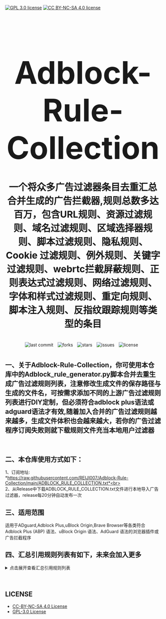 [![GPL 3.0 license](https://img.shields.io/badge/License-GPL%20v3-blue.svg)](https://github.com/REIJI007/Adblock-Rule-Collection/blob/main/LICENSE-GPL3.0)
[![CC BY-NC-SA 4.0 license](https://img.shields.io/badge/License-CC%20BY--NC--SA%204.0-lightgrey.svg)](https://github.com/REIJI007/Adblock-Rule-Collection/blob/main/LICENSE-CC%20BY-NC-SA%204.0)
<!-- 居中的大标题 -->
<h1 align="center" style="font-size: 100px; margin-bottom: 40px;">Adblock-Rule-Collection</h1>

<!-- 居中的副标题 -->
<h2 align="center" style="font-size: 30px; margin-bottom: 40px;">一个将众多广告过滤器条目去重汇总合并生成的广告拦截器,规则总数多达百万，包含URL规则、资源过滤规则、域名过滤规则、区域选择器规则、脚本过滤规则、隐私规则、Cookie 过滤规则、例外规则、关键字过滤规则、webrtc拦截屏蔽规则、正则表达式过滤规则、网络过滤规则、字体和样式过滤规则、重定向规则、脚本注入规则、反指纹跟踪规则等类型的条目</h2>

<!-- 徽章（根据需要调整） -->
<p align="center" style="margin-bottom: 40px;">
    <img src="https://img.shields.io/badge/last%20commit-today-brightgreen" alt="last commit" style="margin-right: 10px;">
    <img src="https://img.shields.io/github/forks/REIJI007/Adblock-Rule-Collection" alt="forks" style="margin-right: 10px;">
    <img src="https://img.shields.io/github/stars/REIJI007/Adblock-Rule-Collection" alt="stars" style="margin-right: 10px;">
    <img src="https://img.shields.io/github/issues/REIJI007/Adblock-Rule-Collection" alt="issues" style="margin-right: 10px;">
    <img src="https://img.shields.io/github/license/REIJI007/Adblock-Rule-Collection" alt="license" style="margin-right: 10px;">
</p>


## 一、关于Adblock-Rule-Collection，你可使用本仓库中的Adblock_rule_generator.py脚本合并去重生成广告过滤规则列表，注意修改生成文件的保存路径与生成的文件名，可按需求添加不同的上游广告过滤规则列表进行DIY定制，但必须符合adblock plus语法或adguard语法才有效,随着加入合并的广告过滤规则越来越多，生成文件体积也会越来越大，若你的广告过滤程序订阅失败则就下载规则文件充当本地用户过滤器

<br>

## 二、本仓库使用方式如下：
1、订阅地址: <br> *https://raw.githubusercontent.com/REIJI007/Adblock-Rule-Collection/main/ADBLOCK_RULE_COLLECTION.txt*<br>
<br>
2、从Release中下载ADBLOCK_RULE_COLLECTION.txt文件进行本地导入广告过滤器，release每20分钟自动发布一次
<br>

## 三、适用范围
适用于ADguard,Adblock Plus,uBlock Origin,Brave Browser等各类符合Adblock Plus (ABP) 语法、uBlock Origin 语法、AdGuard 语法的浏览器插件或广告拦截程序
<br>


## 四、汇总引用规则列表有如下，未来会加入更多
<details>
  <summary>点击展开查看汇总引用规则列表</summary>

**1. Anti-ad for adguard**  
*https://anti-ad.net/adguard.txt*<br>

**2. Anti-ad-Easylist**  
*https://anti-ad.net/easylist.txt*<br>

**3. EasyList**  
*https://easylist.to/easylist/easylist.txt*<br>

**4. EasyList — first-party servers**  
*https://raw.githubusercontent.com/easylist/easylist/master/easylist/easylist_adservers.txt*<br>

**5. EasyList — third-party servers**  
*https://raw.githubusercontent.com/easylist/easylist/master/easylist/easylist_thirdparty.txt*<br>

**6. EasyList Privacy**  
*https://easylist.to/easylist/easyprivacy.txt*<br>

**7. EasyList Privacy — trackingservers**  
*https://raw.githubusercontent.com/easylist/easylist/master/easyprivacy/easyprivacy_trackingservers.txt*<br>

**8. EasyPrivacy — third-party trackers**  
*https://raw.githubusercontent.com/easylist/easylist/master/easyprivacy/easyprivacy_thirdparty.txt*<br>

**9. EasyPrivacy — third-party international trackers**  
*https://raw.githubusercontent.com/easylist/easylist/master/easyprivacy/easyprivacy_thirdparty_international.txt*<br>

**10. Easylist Cookie List**  
*https://secure.fanboy.co.nz/fanboy-cookiemonster.txt*<br>

**11. EasyList China**  
*https://raw.githubusercontent.com/easylist/easylistchina/master/easylistchina.txt*<br>

**12. Fanboy's Annoyance List**  
*https://secure.fanboy.co.nz/fanboy-annoyance.txt*<br>

**13. Fanboy's Social Blocking List**  
*https://easylist.to/easylist/fanboy-social.txt*<br>

**14. CJX's Annoyance List**  
*https://raw.githubusercontent.com/cjx82630/cjxlist/master/cjx-annoyance.txt*<br>

**15. CJX's EasyList Lite**  
*https://raw.githubusercontent.com/cjx82630/cjxlist/master/cjxlist.txt*<br>

**16. CJX's uBlock list**  
*https://raw.githubusercontent.com/cjx82630/cjxlist/master/cjx-ublock.txt*<br>

**17. uniartrisan's Adblock List Plus**  
*https://raw.githubusercontent.com/uniartisan/adblock_list/master/adblock_plus.txt*<br>

**18. uniartrisan's Privacy List**  
*https://raw.githubusercontent.com/uniartisan/adblock_list/master/adblock_privacy.txt*<br>

**19. AdRules AdBlock List Plus**  
*https://raw.githubusercontent.com/Cats-Team/AdRules/main/adblock_plus.txt*<br>

**20. AdRules DNS List**  
*https://raw.githubusercontent.com/Cats-Team/AdRules/main/dns.txt*<br>

**21. AdBlock DNS**  
*https://raw.githubusercontent.com/217heidai/adblockfilters/main/rules/adblockdns.txt*<br>

**22. AdBlock Filter**  
*https://raw.githubusercontent.com/217heidai/adblockfilters/main/rules/adblockfilters.txt*<br>

**23. GOODBYEADS**  
*https://raw.githubusercontent.com/8680/GOODBYEADS/master/rules.txt*<br>

**24. GOODBYEADS-DNS**  
*https://raw.githubusercontent.com/8680/GOODBYEADS/master/dns.txt*<br>

**25. GOODBYEADS-allow**  
*https://raw.githubusercontent.com/8680/GOODBYEADS/master/allow.txt*<br>

**26. AWAvenue-Ads-Rule**  
*https://raw.githubusercontent.com/TG-Twilight/AWAvenue-Ads-Rule/main/AWAvenue-Ads-Rule.txt*<br>

**27. Bibaiji's ad-rules**  
*https://raw.githubusercontent.com/Bibaiji/ad-rules/main/rule/ad-rules.txt*<br>

**28. uBlock filters**  
*https://raw.githubusercontent.com/uBlockOrigin/uAssets/master/filters/filters.txt*<br>

**29. uBlock privacy filter**  
*https://raw.githubusercontent.com/uBlockOrigin/uAssets/master/filters/privacy.txt*<br>

**30. uBlock mobile filter**  
*https://raw.githubusercontent.com/uBlockOrigin/uAssets/master/filters/filters-mobile.txt*<br>

**31. uBlock Badware risks filter**  
*https://raw.githubusercontent.com/uBlockOrigin/uAssets/master/filters/badware.txt*<br>

**32. uBlock Annoyances-Cookies filter**  
*https://raw.githubusercontent.com/uBlockOrigin/uAssets/master/filters/annoyances-cookies.txt*<br>

**33. uBlock Annoyances-others filter**  
*https://raw.githubusercontent.com/uBlockOrigin/uAssets/master/filters/annoyances-others.txt*<br>

**34. uBlock Unbreak filter**  
*https://raw.githubusercontent.com/uBlockOrigin/uAssets/master/filters/unbreak.txt*<br>

**35. AdGuard Base filter cryptominers**  
*https://raw.githubusercontent.com/AdguardTeam/AdguardFilters/master/BaseFilter/sections/cryptominers.txt*<br>

**36. AdGuard Exclusion rules**  
*https://raw.githubusercontent.com/AdguardTeam/AdGuardSDNSFilter/master/Filters/exclusions.txt*<br>

**37. AdGuard Exception rules**  
*https://raw.githubusercontent.com/AdguardTeam/AdGuardSDNSFilter/master/Filters/exceptions.txt*<br>

**38. AdGuardSDNSFilter**  
*https://raw.githubusercontent.com/AdguardTeam/AdGuardSDNSFilter/master/Filters/rules.txt*<br>

**39. Adgurd Base filter**  
*https://raw.githubusercontent.com/AdguardTeam/FiltersRegistry/master/filters/filter_2_Base/filter.txt*<br>

**40. AdGuard Base filter — first-party servers**  
*https://raw.githubusercontent.com/AdguardTeam/AdguardFilters/master/BaseFilter/sections/adservers_firstparty.txt*<br>

**41. AdGuard Base filter — foreign servers**  
*https://raw.githubusercontent.com/AdguardTeam/AdguardFilters/master/BaseFilter/sections/foreign.txt*<br>

**42. Adgurd Mobile filter**  
*https://raw.githubusercontent.com/AdguardTeam/AdguardFilters/master/MobileFilter/sections/adservers.txt*<br>

**43. Adgurd Tracking Protection filter**  
*https://raw.githubusercontent.com/AdguardTeam/FiltersRegistry/master/filters/filter_3_Spyware/filter.txt*<br>

**44. AdGuard Tracking Protection filter — first-party trackers**  
*https://raw.githubusercontent.com/AdguardTeam/AdguardFilters/master/SpywareFilter/sections/tracking_servers_firstparty.txt*<br>

**45. AdGuard Tracking Protection filter — third-party trackers**  
*https://raw.githubusercontent.com/AdguardTeam/AdguardFilters/master/SpywareFilter/sections/tracking_servers.txt*<br>

**46. AdGuard Tracking Protection filter — mobile trackers**  
*https://raw.githubusercontent.com/AdguardTeam/AdguardFilters/master/SpywareFilter/sections/mobile.txt*<br>

**47. Adgurd URL Tracking filter**  
*https://raw.githubusercontent.com/AdguardTeam/FiltersRegistry/master/filters/filter_17_TrackParam/filter.txt*<br>

**48. Adgurd Social media filter**  
*https://raw.githubusercontent.com/AdguardTeam/FiltersRegistry/master/filters/filter_4_Social/filter.txt*<br>

**49. Adgurd Annoyances filter**  
*https://raw.githubusercontent.com/AdguardTeam/FiltersRegistry/master/filters/filter_14_Annoyances/filter.txt*<br>

**50. AdGuard CNAME original trackers list**  
*https://raw.githubusercontent.com/AdguardTeam/cname-trackers/master/data/combined_original_trackers.txt*<br>

**51. AdGuard CNAME disguised ads list**  
*https://raw.githubusercontent.com/AdguardTeam/cname-trackers/master/data/combined_disguised_ads.txt*<br>

**52. AdGuard CNAME disguised clickthroughs list**  
*https://raw.githubusercontent.com/AdguardTeam/cname-trackers/master/data/combined_disguised_clickthroughs.txt*<br>

**53. AdGuard CNAME disguised microsites list**  
*https://raw.githubusercontent.com/AdguardTeam/cname-trackers/master/data/combined_disguised_microsites.txt*<br>

**54. AdGuard CNAME disguised trackers list**  
*https://raw.githubusercontent.com/AdguardTeam/cname-trackers/master/data/combined_disguised_trackers.txt*<br>

**55. AdGuard CNAME disguised mail_trackers list**  
*https://raw.githubusercontent.com/AdguardTeam/cname-trackers/master/data/combined_disguised_mail_trackers.txt*<br>

**56. Adgurd Chinese filter**  
*https://raw.githubusercontent.com/AdguardTeam/FiltersRegistry/master/filters/filter_224_Chinese/filter.txt*<br>

**57. Adgurd DNS filter**  
*https://raw.githubusercontent.com/AdguardTeam/FiltersRegistry/master/filters/filter_15_DnsFilter/filter.txt*<br>

**58. AdGuard for Android**  
*https://filters.adtidy.org/android/filters/11.txt*<br>

**59. AdGuard for iOS**  
*https://filters.adtidy.org/ios/filters/11.txt*<br>

**60. HyperADRules**  
*https://raw.githubusercontent.com/Lynricsy/HyperADRules/master/rules.txt*<br>

**61. HyperADRules-DNS**  
*https://raw.githubusercontent.com/Lynricsy/HyperADRules/master/dns.txt*<br>

**62. TheBestAdrules**  
*https://raw.githubusercontent.com/guandasheng/adguardhome/main/rule/all.txt*<br>

**63. xinggsf's rules**  
*https://raw.githubusercontent.com/xinggsf/Adblock-Plus-Rule/master/rule.txt*<br>

**64. xinggsf's mv rules**  
*https://raw.githubusercontent.com/xinggsf/Adblock-Plus-Rule/master/mv.txt*<br>

**65. superbigsteam rules**  
*https://raw.githubusercontent.com/superbigsteam/adguardhomeguiz/main/rule/all.txt*<br>

**66. adblock-nocoin-list**  
*https://raw.githubusercontent.com/hoshsadiq/adblock-nocoin-list/master/nocoin.txt*<br>

**67. GoodbyeAds-AdBlock-Filter**  
*https://raw.githubusercontent.com/jerryn70/GoodbyeAds/master/Formats/GoodbyeAds-AdBlock-Filter.txt*<br>

**68. GoodbyeAds-Ultra-AdBlock-Filter**  
*https://raw.githubusercontent.com/jerryn70/GoodbyeAds/master/Formats/GoodbyeAds-Ultra-AdBlock-Filter.txt*<br>

**69. Phishing URL Blocklist——AdGuard**  
*https://malware-filter.gitlab.io/malware-filter/phishing-filter-ag.txt*<br>

**70. Phishing URL Blocklist——AdGuard Home**  
*https://malware-filter.gitlab.io/malware-filter/phishing-filter-agh.txt*<br>

**71. Phishing URL Blocklist——uBlock Origin**  
*https://malware-filter.gitlab.io/malware-filter/phishing-filter.txt*<br>

**72. Malicious URL Blocklist——AdGuard**  
*https://malware-filter.gitlab.io/malware-filter/urlhaus-filter-ag.txt*<br>

**73. Malicious URL Blocklist——AdGuard Home**  
*https://malware-filter.gitlab.io/malware-filter/urlhaus-filter-agh.txt*<br>

**74. Malicious URL Blocklist——uBlock Origin**  
*https://malware-filter.gitlab.io/malware-filter/urlhaus-filter.txt*<br>

**75. Tracking JS Blocklist**  
*https://malware-filter.gitlab.io/malware-filter/tracking-filter.txt*<br>

**76. Botnet IP Blocklist——AdGuard**  
*https://malware-filter.gitlab.io/malware-filter/botnet-filter-ag.txt*<br>

**77. Botnet IP Blocklist——AdGuard Home**  
*https://malware-filter.gitlab.io/malware-filter/botnet-filter-agh.txt*<br>

**78. Botnet IP Blocklist——uBlock Origin**  
*https://malware-filter.gitlab.io/malware-filter/botnet-filter.txt*<br>

**79. ABP filters**  
*https://easylist-msie.adblockplus.org/abp-filters-anti-cv.txt*<br>

**80. adgk**  
*https://raw.githubusercontent.com/banbendalao/ADgk/master/ADgk.txt*<br>

**81. yokoffing's Annoyance List**  
*https://raw.githubusercontent.com/yokoffing/filterlists/main/annoyance_list.txt*<br>

**82. yokoffing's Privacy Essentials**  
*https://raw.githubusercontent.com/yokoffing/filterlists/main/privacy_essentials.txt*<br>

**83. Spam404's Adblock-list**  
*https://raw.githubusercontent.com/Spam404/lists/master/adblock-list.txt*<br>

**84. Brave-specific filter**  
*https://raw.githubusercontent.com/brave/adblock-lists/master/brave-lists/brave-specific.txt*<br>

**85. Brave-ios-specific filter**  
*https://raw.githubusercontent.com/brave/adblock-lists/master/brave-lists/brave-ios-specific.txt*<br>

**86. Brave-Android-specific filter**  
*https://raw.githubusercontent.com/brave/adblock-lists/master/brave-lists/brave-android-specific.txt*<br>

**87. Brave-Firstparty filter**  
*https://raw.githubusercontent.com/brave/adblock-lists/master/brave-lists/brave-firstparty.txt*<br>

**88. Brave-Firstparty-cname filter**  
*https://raw.githubusercontent.com/brave/adblock-lists/master/brave-lists/brave-firstparty-cname.txt*<br>

**89. Brave-Unbreak filter**  
*https://raw.githubusercontent.com/brave/adblock-lists/master/brave-unbreak.txt*<br>

**90. Filter unblocking search ads and self-promotions**  
*https://raw.githubusercontent.com/AdguardTeam/FiltersRegistry/master/filters/filter_10_Useful/filter.txt*<br>

**91. Peter Lowe’s Ad and Tracking Server List**  
*https://pgl.yoyo.org/adservers/serverlist.php?hostformat=adblockplus&showintro=0*<br>

**92. Dandelion Sprout's Anti-Malware List (for AdGuard)**  
*https://raw.githubusercontent.com/DandelionSprout/adfilt/master/Alternate%20versions%20Anti-Malware%20List/AntiMalwareAdGuard.txt*<br>

**93. Dandelion Sprout's Anti-Malware List (for Adblock Plus and AdBlock)**  
*https://raw.githubusercontent.com/DandelionSprout/adfilt/master/Alternate%20versions%20Anti-Malware%20List/AntiMalwareABP.txt*<br>

**94. Fanboy's Notifications Blocking List**  
*https://raw.githubusercontent.com/DandelionSprout/adfilt/master/Other%20domains%20versions/FanboyNotifications-LoadableInUBO.txt*<br>

**95. The Block List Project - Ads List**  
*https://raw.githubusercontent.com/blocklistproject/Lists/master/adguard/ads-ags.txt*<br>

**96. The Block List Project - Basic Starter List**  
*https://raw.githubusercontent.com/blocklistproject/Lists/master/adguard/basic-ags.txt*<br>

**97. The Block List Project - Tracking List**  
*https://raw.githubusercontent.com/blocklistproject/Lists/master/adguard/tracking-ags.txt*<br>

**98. The Block List Project - Malware List**  
*https://raw.githubusercontent.com/blocklistproject/Lists/master/adguard/malware-ags.txt*<br>

**99. The Block List Project - Scam List**  
*https://raw.githubusercontent.com/blocklistproject/Lists/master/adguard/scam-ags.txt*<br>

**100. The Block List Project - Phishing List**  
*https://raw.githubusercontent.com/blocklistproject/Lists/master/adguard/phishing-ags.txt*<br>

**101. The Block List Project - Ransomware List**  
*https://raw.githubusercontent.com/blocklistproject/Lists/master/adguard/ransomware-ags.txt*<br>

**102. The Block List Project - Fraud List**  
*https://raw.githubusercontent.com/blocklistproject/Lists/master/adguard/fraud-ags.txt*<br>

**103. The Block List Project - Abuse List**  
*https://raw.githubusercontent.com/blocklistproject/Lists/master/adguard/abuse-ags.txt*<br>

</details>


<br>
<br>


## LICENSE
- [CC-BY-NC-SA 4.0 License](https://github.com/REIJI007/Adblock-Rule-Collection/blob/main/LICENSE-CC%20BY-NC-SA%204.0)
- [GPL-3.0 License](https://github.com/REIJI007/Adblock-Rule-Collection/blob/main/LICENSE-GPL3.0)
